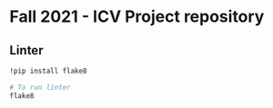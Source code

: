 
# Fall 2021 - ICV Project repository

## Linter

```bash
!pip install flake8

# To run linter
flake8
```
